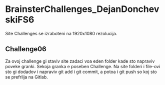 # BrainsterChallenges_DejanDonchevskiFS6

Site Challenges se izraboteni na 1920x1080 rezolucija.

## Challenge06

Za ovoj challenge gi staviv site zadaci voa eden folder kade sto napraviv poveke granki. Sekoja granka e poseben Challenge. Na site folderi i file-ovi sto gi dodadov i napraviv git add i git commit, a potoa i git push so koj sto se prefrlija na Gitlab.